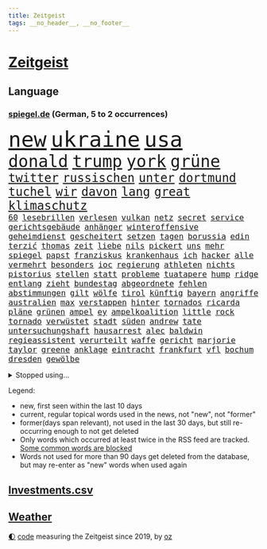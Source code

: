 ```yaml
---
title: Zeitgeist
tags: __no_header__, __no_footer__
---
```


# [Zeitgeist](https://oliz.io/zeitgeist/)

## Language

<h3><a href="https://www.spiegel.de" target="_blank">spiegel.de</a> (German, 5 to 2 occurrences)</h3>
<p style="font-family:monospace">
<span style="font-size:32pt"><a href="news_links.html#new" class="current">new</a></span>
<span style="font-size:32pt"><a href="news_links.html#ukraine" class="current">ukraine</a></span>
<span style="font-size:32pt"><a href="news_links.html#usa" class="current">usa</a></span>
<br>
<span style="font-size:25pt"><a href="news_links.html#donald" class="current">donald</a></span>
<span style="font-size:25pt"><a href="news_links.html#trump" class="current">trump</a></span>
<span style="font-size:25pt"><a href="news_links.html#york" class="current">york</a></span>
<span style="font-size:25pt"><a href="news_links.html#grüne" class="current">grüne</a></span>
<br>
<span style="font-size:18pt"><a href="news_links.html#twitter" class="current">twitter</a></span>
<span style="font-size:18pt"><a href="news_links.html#russischen" class="current">russischen</a></span>
<span style="font-size:18pt"><a href="news_links.html#unter" class="current">unter</a></span>
<span style="font-size:18pt"><a href="news_links.html#dortmund" class="current">dortmund</a></span>
<span style="font-size:18pt"><a href="news_links.html#tuchel" class="current">tuchel</a></span>
<span style="font-size:18pt"><a href="news_links.html#wir" class="current">wir</a></span>
<span style="font-size:18pt"><a href="news_links.html#davon" class="current">davon</a></span>
<span style="font-size:18pt"><a href="news_links.html#lang" class="current">lang</a></span>
<span style="font-size:18pt"><a href="news_links.html#great" class="new">great</a></span>
<span style="font-size:18pt"><a href="news_links.html#klimaschutz" class="current">klimaschutz</a></span>
<br>
<span style="font-size:12pt"><a href="news_links.html#60" class="current">60</a></span>
<span style="font-size:12pt"><a href="news_links.html#lesebrillen" class="new">lesebrillen</a></span>
<span style="font-size:12pt"><a href="news_links.html#verlesen" class="new">verlesen</a></span>
<span style="font-size:12pt"><a href="news_links.html#vulkan" class="current">vulkan</a></span>
<span style="font-size:12pt"><a href="news_links.html#netz" class="current">netz</a></span>
<span style="font-size:12pt"><a href="news_links.html#secret" class="new">secret</a></span>
<span style="font-size:12pt"><a href="news_links.html#service" class="new">service</a></span>
<span style="font-size:12pt"><a href="news_links.html#gerichtsgebäude" class="new">gerichtsgebäude</a></span>
<span style="font-size:12pt"><a href="news_links.html#anhänger" class="current">anhänger</a></span>
<span style="font-size:12pt"><a href="news_links.html#winteroffensive" class="current">winteroffensive</a></span>
<span style="font-size:12pt"><a href="news_links.html#geheimdienst" class="current">geheimdienst</a></span>
<span style="font-size:12pt"><a href="news_links.html#gescheitert" class="current">gescheitert</a></span>
<span style="font-size:12pt"><a href="news_links.html#setzen" class="current">setzen</a></span>
<span style="font-size:12pt"><a href="news_links.html#tagen" class="current">tagen</a></span>
<span style="font-size:12pt"><a href="news_links.html#borussia" class="current">borussia</a></span>
<span style="font-size:12pt"><a href="news_links.html#edin" class="current">edin</a></span>
<span style="font-size:12pt"><a href="news_links.html#terzić" class="current">terzić</a></span>
<span style="font-size:12pt"><a href="news_links.html#thomas" class="current">thomas</a></span>
<span style="font-size:12pt"><a href="news_links.html#zeit" class="current">zeit</a></span>
<span style="font-size:12pt"><a href="news_links.html#liebe" class="current">liebe</a></span>
<span style="font-size:12pt"><a href="news_links.html#nils" class="new">nils</a></span>
<span style="font-size:12pt"><a href="news_links.html#pickert" class="new">pickert</a></span>
<span style="font-size:12pt"><a href="news_links.html#uns" class="current">uns</a></span>
<span style="font-size:12pt"><a href="news_links.html#mehr" class="current">mehr</a></span>
<span style="font-size:12pt"><a href="news_links.html#spiegel" class="current">spiegel</a></span>
<span style="font-size:12pt"><a href="news_links.html#papst" class="current">papst</a></span>
<span style="font-size:12pt"><a href="news_links.html#franziskus" class="current">franziskus</a></span>
<span style="font-size:12pt"><a href="news_links.html#krankenhaus" class="current">krankenhaus</a></span>
<span style="font-size:12pt"><a href="news_links.html#ich" class="current">ich</a></span>
<span style="font-size:12pt"><a href="news_links.html#hacker" class="current">hacker</a></span>
<span style="font-size:12pt"><a href="news_links.html#alle" class="current">alle</a></span>
<span style="font-size:12pt"><a href="news_links.html#vermehrt" class="current">vermehrt</a></span>
<span style="font-size:12pt"><a href="news_links.html#besonders" class="current">besonders</a></span>
<span style="font-size:12pt"><a href="news_links.html#ioc" class="current">ioc</a></span>
<span style="font-size:12pt"><a href="news_links.html#regierung" class="current">regierung</a></span>
<span style="font-size:12pt"><a href="news_links.html#athleten" class="current">athleten</a></span>
<span style="font-size:12pt"><a href="news_links.html#nichts" class="current">nichts</a></span>
<span style="font-size:12pt"><a href="news_links.html#pistorius" class="current">pistorius</a></span>
<span style="font-size:12pt"><a href="news_links.html#stellen" class="current">stellen</a></span>
<span style="font-size:12pt"><a href="news_links.html#statt" class="current">statt</a></span>
<span style="font-size:12pt"><a href="news_links.html#probleme" class="current">probleme</a></span>
<span style="font-size:12pt"><a href="news_links.html#tuatapere" class="new">tuatapere</a></span>
<span style="font-size:12pt"><a href="news_links.html#hump" class="new">hump</a></span>
<span style="font-size:12pt"><a href="news_links.html#ridge" class="new">ridge</a></span>
<span style="font-size:12pt"><a href="news_links.html#entlang" class="current">entlang</a></span>
<span style="font-size:12pt"><a href="news_links.html#zieht" class="current">zieht</a></span>
<span style="font-size:12pt"><a href="news_links.html#bundestag" class="current">bundestag</a></span>
<span style="font-size:12pt"><a href="news_links.html#abgeordnete" class="current">abgeordnete</a></span>
<span style="font-size:12pt"><a href="news_links.html#fehlen" class="current">fehlen</a></span>
<span style="font-size:12pt"><a href="news_links.html#abstimmungen" class="current">abstimmungen</a></span>
<span style="font-size:12pt"><a href="news_links.html#gilt" class="current">gilt</a></span>
<span style="font-size:12pt"><a href="news_links.html#wölfe" class="current">wölfe</a></span>
<span style="font-size:12pt"><a href="news_links.html#tirol" class="current">tirol</a></span>
<span style="font-size:12pt"><a href="news_links.html#künftig" class="current">künftig</a></span>
<span style="font-size:12pt"><a href="news_links.html#bayern" class="current">bayern</a></span>
<span style="font-size:12pt"><a href="news_links.html#angriffe" class="current">angriffe</a></span>
<span style="font-size:12pt"><a href="news_links.html#australien" class="current">australien</a></span>
<span style="font-size:12pt"><a href="news_links.html#max" class="current">max</a></span>
<span style="font-size:12pt"><a href="news_links.html#verstappen" class="current">verstappen</a></span>
<span style="font-size:12pt"><a href="news_links.html#hinter" class="current">hinter</a></span>
<span style="font-size:12pt"><a href="news_links.html#tornados" class="new">tornados</a></span>
<span style="font-size:12pt"><a href="news_links.html#ricarda" class="current">ricarda</a></span>
<span style="font-size:12pt"><a href="news_links.html#pläne" class="current">pläne</a></span>
<span style="font-size:12pt"><a href="news_links.html#grünen" class="current">grünen</a></span>
<span style="font-size:12pt"><a href="news_links.html#ampel" class="current">ampel</a></span>
<span style="font-size:12pt"><a href="news_links.html#ey" class="new">ey</a></span>
<span style="font-size:12pt"><a href="news_links.html#ampelkoalition" class="current">ampelkoalition</a></span>
<span style="font-size:12pt"><a href="news_links.html#little" class="current">little</a></span>
<span style="font-size:12pt"><a href="news_links.html#rock" class="current">rock</a></span>
<span style="font-size:12pt"><a href="news_links.html#tornado" class="new">tornado</a></span>
<span style="font-size:12pt"><a href="news_links.html#verwüstet" class="current">verwüstet</a></span>
<span style="font-size:12pt"><a href="news_links.html#stadt" class="current">stadt</a></span>
<span style="font-size:12pt"><a href="news_links.html#süden" class="current">süden</a></span>
<span style="font-size:12pt"><a href="news_links.html#andrew" class="current">andrew</a></span>
<span style="font-size:12pt"><a href="news_links.html#tate" class="current">tate</a></span>
<span style="font-size:12pt"><a href="news_links.html#untersuchungshaft" class="current">untersuchungshaft</a></span>
<span style="font-size:12pt"><a href="news_links.html#hausarrest" class="current">hausarrest</a></span>
<span style="font-size:12pt"><a href="news_links.html#alec" class="current">alec</a></span>
<span style="font-size:12pt"><a href="news_links.html#baldwin" class="current">baldwin</a></span>
<span style="font-size:12pt"><a href="news_links.html#regieassistent" class="new">regieassistent</a></span>
<span style="font-size:12pt"><a href="news_links.html#verurteilt" class="current">verurteilt</a></span>
<span style="font-size:12pt"><a href="news_links.html#waffe" class="current">waffe</a></span>
<span style="font-size:12pt"><a href="news_links.html#gericht" class="current">gericht</a></span>
<span style="font-size:12pt"><a href="news_links.html#marjorie" class="current">marjorie</a></span>
<span style="font-size:12pt"><a href="news_links.html#taylor" class="current">taylor</a></span>
<span style="font-size:12pt"><a href="news_links.html#greene" class="current">greene</a></span>
<span style="font-size:12pt"><a href="news_links.html#anklage" class="current">anklage</a></span>
<span style="font-size:12pt"><a href="news_links.html#eintracht" class="current">eintracht</a></span>
<span style="font-size:12pt"><a href="news_links.html#frankfurt" class="current">frankfurt</a></span>
<span style="font-size:12pt"><a href="news_links.html#vfl" class="current">vfl</a></span>
<span style="font-size:12pt"><a href="news_links.html#bochum" class="current">bochum</a></span>
<span style="font-size:12pt"><a href="news_links.html#dresden" class="current">dresden</a></span>
<span style="font-size:12pt"><a href="news_links.html#gewölbe" class="current">gewölbe</a></span>
</p>
<details>
<summary>Stopped using...</summary>
<p class="former" style="font-size:12pt">
brachte(892) coronamaßnahmen(891) diktator(891) einwohner(891) terroristen(891) gerechtigkeit(890) metropole(890) gerüchte(889) bayerische(888) befinden(888) bewerber(888) legendären(888) reiche(888) unerwartet(888) verriet(888) abstimmen(887) einführen(887) fahrzeuge(887) kontrolliert(887) maskenpflicht(887) november(887) privaten(887) san(886) verdient(886) bmw(885) fdpchef(885) maß(885) niederländische(885) ringt(885) schlug(885) termin(885) verkündet(885) diplomaten(884) entdeckung(884) halle(884) herzogin(884) kamera(884) leistung(884) nigeria(884) niveau(884) standort(884) bedeuten(883) duell(883) geriet(883) kandidaten(883) rettet(883) fahrt(882) gastgeber(882) herbst(882) joachim(882) kochen(882) müller(882) reißt(882) berufung(881) frust(881) geschäfte(881) gestoßen(881) jörg(881) lebte(881) monatelang(881) premiere(881) schmidt(881) senken(881) verhängen(881) warf(881) wären(881) sendet(880) türkischen(880) wofür(880) csuchef(879) gutes(879) leid(879) sichergestellt(879) verkaufen(879) einreisen(878) park(878) wende(878) dementiert(877) flüchtlingen(877) größer(877) null(877) potsdam(877) preisen(877) tödlich(877) bedeutung(876) meinem(876) stadion(876) amnesty(875) auswahl(875) brasiliens(875) erinnern(875) geheimnis(875) islamischen(875) voraus(875) befreien(874) produzieren(874) veranstalter(874) feld(873) form(873) zerstören(873) befreit(872) beleidigt(872) distanziert(872) gefangene(872) tragödie(872) verbände(872) regiert(871) reiste(871) schaffte(871) vorstellen(871) wies(871) dich(870) schlimmste(870) spanische(870) teenager(870) wähler(870) aufarbeitung(869) bewegen(869) erlebte(869) extremen(869) mehrerer(869) vorsprung(869) echten(868) einiger(868) gestürzt(868) kehrte(867) abgelehnt(866) dran(865) vorne(865) bob(864) drogen(863) enttäuschung(863) müsste(863) beitrag(862) warm(862) gesundheitsministerium(861) erfolgreichsten(860) iphone(860) popstar(860) automatisch(859) bester(859) cduchef(859) entschuldigung(859) behalten(858) steffen(858) flagge(857) empfehlung(854) präsenz(854) hinweis(853) 36(852) solchen(850) uhaft(849) einkommen(845) ursprünglich(840) weltmeisterschaft(835) ausgetragen(828) milliardär(776) währung(774) zusätzlichen(772) fotografiert(769) verlusten(754) gregor(722) bewirbt(709) blut(700) stoltenberg(688) fußballstar(686) finanziert(685) holz(677) militärische(677) schwerste(660) spiegelreporter(646) eröffnung(634) seither(630) volk(630) wenigsten(626) drohenden(623) inflationsrate(622) australischen(607) ralf(603) bedankt(602) ermordung(599) flut(596) landsleute(595) ausgefallen(592) lebten(589) 120(588) inszenieren(587) gesund(586) dörfer(579) erkrankte(577) ali(574) gestern(573) anlage(564) verstecken(564) schlafen(561) wirtschaftskrise(555) 2025(553) kalten(550) 73(549) teamkollege(543) schnelles(537) abhängigkeit(528) bekräftigt(526) kurze(521) ruhestand(519) verschlechtert(515) verständigt(514) eingefroren(505) weißer(505) abu(504) feiertag(504) rhein(504) ungewöhnliche(498) euländer(496) obersten(493) generationen(488) oberlandesgericht(488) tödlichem(487) nutzung(486) eindringlichen(484) summen(484) rande(482) 77(478) trip(478) laura(475) energiekonzern(471) einfacher(468) waffenruhe(465) brennt(460) einzig(447) energieversorgung(446) bronze(444) ersatz(443) borrell(442) propaganda(442) waffenlieferungen(441) zerstörung(440) g7staaten(439) rennstall(439) influencerin(436) ben(435) sanitäter(435) ansprüche(434) flugzeugen(432) hinzu(432) kahn(430) ring(428) überwachung(428) vettel(426) untergang(424) vorm(423) berichteten(422) wandern(422) bonn(421) 2002(417) wagt(415) albert(411) klitschko(409) journalismus(406) einheiten(404) krankheiten(403) umfragen(399) verwaltung(395) 350(394) 40000(391) silber(389) sitz(387) klug(384) torwart(384) fortsetzen(383) schildern(378) ukrainenews(376) vorab(376) interessiert(374) verspätet(372) stoff(367) starkregen(366) ankommt(363) rekordtief(363) hochschule(360) töchter(360) söhne(357) raser(353) messerattacke(352) sexismus(351) starkes(350) dicke(346) überlebenden(346) organisierte(345) spekulationen(343) tankrabatt(343) abgrund(341) fußballweltmeisterschaft(341) g7(336) austria(334) ertrinken(334) gearbeitet(328) einsetzt(324) usdollar(322) hammer(321) regieren(320) ausbeutung(319) bayreuth(316) fahrräder(314) gepäck(309) schau(309) verdrängen(309) fragwürdige(308) el(307) trocken(306) momentan(303) verschwanden(303) harter(302) klimakatastrophe(300) r(300) mobbing(299) empfindet(298) lngterminal(298) carlo(296) demonstrierende(296) zumutung(295) debattiert(293) verdrängt(293) verklagen(293) zeremonie(292) heimspiel(291) vermittelte(291) kaiserslautern(290) französischer(286) tiefer(286) belegt(284) laufender(284) save(284) dokument(283) exmann(283) kaffee(282) kapazitäten(281) 54(275) hast(274) bewiesen(273) geschrumpft(273) maschine(273) bestimmter(272) uniper(271) attraktiver(270) zwillinge(270) internationales(267) hubert(266) unentschieden(266) möbel(265) dokumentation(263) plädieren(262) alzheimer(261) neustart(261) setzten(260) ängste(260) fünfmal(257) bruttoinlandsprodukt(256) bleibe(255) instrument(255) kampagne(255) genauer(254) golfstaat(254) heim(254) bundeskartellamt(253) davis(253) uneins(253) verteilen(253) geschichtenewsletter(252) islamische(251) sehe(251) bemerkenswert(250) stören(249) l(247) diente(246) berlinneukölln(245) gestrandete(244) koffer(244) bond(243) grundstück(243) saale(243) fasst(240) pipeline(240) solches(239) verleihung(239) umweltschützer(238) ältesten(237) flugzeugbauer(236) victoria(236) energiesektor(234) schönheitsideale(230) üppige(227) waffensysteme(226) children(225) tode(225) zweitgrößte(225) protestbewegung(224) feierabend(223) lokalen(222) volksheld(222) erhielten(221) island(221) flüsse(220) technisch(220) gelohnt(219) 14jährige(218) nebenwirkungen(217) durchzusetzen(215) terminal(215) nation(214) selbstbewusstsein(214) komplikationen(213) parken(213) zahlte(213) heidenheim(212) twitteraccount(212) geistlichen(210) beworben(207) ganzes(207) oleksij(206) rot(206) achtziger(204) klappen(202) marken(202) 19jähriger(201) aufsicht(201) regenfällen(200) telekom(200) ausliefern(198) geprallt(198) banden(197) goldener(197) patzte(197) bundesarbeitsgericht(196) schmuck(196) autobiografie(195) gefährdung(195) intrigen(195) trauma(195) ökologisch(195) bundesbank(193) eben(193) farben(193) überreste(193) behindert(192) rihanna(192) satellitenbilder(192) zurückkehren(192) zuschuss(191) bonus(190) rutschen(190) chefredakteurin(189) durchgang(189) unionsfraktion(189) verhaltens(189) bewusstlos(185) piste(185) preisgekrönte(185) radfahrerin(185) recherche(183) bauart(182) kriminalität(182) nutzern(182) polizeichef(182) rechtsradikale(182) entkam(181) geburtenrate(181) fame(180) harmonie(180) tarifstreit(180) besessen(179) zuzug(179) ausgenutzt(178) sportlerin(178) wüste(178) 2050(177) nationalsozialismus(177) wintershall(177) ndr(176) fortschrittlich(175) oregon(174) quer(173) vegane(173) branchen(172) ernüchternd(172) lissabon(172) makejew(172) psychologin(172) unternehmensberatung(172) defizite(171) hingerichtet(171) bootsunglück(170) hessischen(170) ehrung(169) rekordhalter(169) sohnes(169) sprangen(169) windsor(169) zusage(169) abwahl(168) finanzämter(166) kurswechsel(166) hergestellt(165) rückblick(165) symbole(165) vereine(164) verfängt(164) phoenix(163) vergnügen(163) müht(162) steven(162) teamkollegen(162) piqué(160) soldatin(160) tunesien(160) daniela(159) flüssigerdgas(159) opel(159) raketenangriffe(159) zweifeln(159) belege(158) iocpräsident(158) hungersnot(157) immunsystem(157) überraschte(157) 3500(156) direktor(156) ukrainefeldzug(155) unovollversammlung(155) urteilt(155) zusammengestoßen(155) parolen(154) überbringen(153) übergewicht(153) erzielen(152) tendenz(152) ausgegeben(151) geiger(151) kaltluft(151) kurdische(151) wumms(151) ecken(150) rasanter(150) verachtung(150) verhelfen(149) weltbank(149) anerkannt(148) dominik(148) faschistischen(148) streits(147) bereichen(146) deckel(146) natogeneralsekretär(145) schweben(145) energiepreisbremse(144) mats(144) teenagerin(144) unverständnis(144) absolviert(143) emanzipation(142) mullahregime(142) daei(141) minsk(140) unternommen(140) höchststrafe(139) leukämie(139) tankstellen(139) abgefeuert(138) erklärungen(138) schulterschluss(138) topspieler(138) gewehrt(137) hot(137) jemanden(137) spannende(137) gegessen(136) katholischer(136) neudelhi(136) schlachtfeld(136) tottenham(136) wiederholung(136) year(136) befragung(135) ersticken(135) harrt(135) titanic(135) hilton(134) sinnlos(134) titelfavorit(134) uskonzern(134) fassungslosigkeit(132) gestohlenen(132) limit(132) orden(132) steuert(132) versichert(132) ceo(130) gefälscht(130) kerzen(130) tieres(130) mitarbeitern(129) schmid(129) leidenschaft(128) sibirien(128) säge(128) zubereitet(128) korruptionsskandal(127) billigt(126) del(126) rücktrittsankündigung(126) ulm(126) zugeständnisse(125) as(124) volkswirtschaft(124) hotspur(123) schossen(123) spielzeug(122) besserer(121) meiden(121) verbannen(121) ausharren(120) frühstück(120) korruptionsprozess(120) kostenloses(120) miles(119) museums(119) südafrikas(119) dhabi(118) sozialamt(118) bowie(117) chinesisches(117) diktators(116) hexen(116) profit(116) staates(116) stellenabbau(116) stimmten(116) verschicken(116) verunsichert(116) itamar(115) liberale(115) basf(114) nordkoreanische(114) umsatzeinbruch(114) neuartigen(113) abbauen(112) angestoßen(112) prophezeit(112) skispringen(112) straßenblockaden(112) charme(111) maren(111) skispringerin(111) süß(111) zukommt(111) chefposten(110) ohr(110) emily(109) hirn(109) protestierende(109) traunstein(109) nevada(108) exemplare(107) sieges(107) tribüne(107) unterschriften(107) dea(106) pasta(106) prangt(106) schädel(106) winterschlaf(106) gewöhnt(105) bosch(104) erdgasförderung(104) ließe(104) lieder(103) militärpräsenz(103) mitreden(103) segler(103) verdoppeln(102) ekrem(101) frontal(101) game(101) istanbuls(101) i̇mamoğlu(101) kunstwerk(101) nachgegangen(101) prorussische(101) punk(101) raketentest(101) wagnergruppe(101) bräuchten(100) gegenentwurf(100) linus(100) saarlouis(100) todesurteil(100) bestellen(99) reste(98) terrasse(98) ökotest(98) angriffskrieges(97) inhaftierter(97) oman(97) banker(96) eisige(96) leeren(96) madonna(96) spielmacher(96) goldenen(95) labor(95) persönlichkeit(95) regierende(95) siebte(95) wundern(95) emails(94) nordirlandprotokoll(94) leopardpanzern(93) naturschützer(93) akzeptanz(92) bernhard(92) rheinland(92) sangen(92) befindlichkeiten(91) ferner(91) klimabericht(91) paartherapeuten(91) praxen(91) römer(91) unmöglich(91) verschanzen(91) asylbewerber(90) erdbebens(90) erhob(90) erwürgt(90) hernández(90) legten(90) sattel(90) steuerzahlerbund(90) geringen(89) gespült(89) labern(89) streitkräften(89) treffers(89) ungewöhnlicher(89) heungmin(88) kombination(88) negativrekord(88) rassismusvorwurf(88) rächt(88) son(88) tumor(88) vizeweltmeister(88) wahren(88) aufgelöst(87) biograf(87) geschützten(87) getränke(87) kanäle(87) maier(87) prämie(87) 170000(86) abschieben(86) absolut(86) bukele(86) escooter(86) gebrannt(86) milliardensubventionen(86) nayib(86) parlamentsausschuss(86) preisbremsen(86) salvador(86) trieb(86) vätern(86) wunderbare(86) filzskandal(85) illerkirchberg(85) missbrauchte(85) oberhof(85) rammt(85) rettungsarbeiten(85) strukturelle(85) umziehen(85) unterbrechen(85) herzop(84) millionenpublikum(84) mutig(84) pfarrer(84) schlapp(84) sicherungsverwahrung(84) armbruster(83) autobahnbau(83) bands(83) hecking(83) nathalie(83) sanktionsumgehung(83) 70000(82) angehören(82) kundgebung(82) raucher(82) thessaloniki(82) verschütteten(82) wegfall(82) 999(81) co2speicher(81) drangen(81) brettspiele(80) fremden(80) nina(80) onlinekauf(80) pionier(80) verwirklichen(80) down(79) einwanderer(79) mindern(79) notprogramm(79) vorlegen(79) abgefangen(78) cold(78) grundlegenden(78) handelspartner(78) mexikostadt(78) mitgliedsländer(78) revolutionswächter(78) strikten(78) unerwarteter(78) winterwetter(78) 26jähriger(77) auswärtiges(77) düsseldorfer(77) hungern(77) rechtmäßigkeit(77) satzung(77) schweinfurt(77) zuschläge(77) biennale(76) ganzer(76) kuratiert(76) quote(76) raumkapsel(76) sagten(76) untersuchungsbericht(76) venedig(76) vorweg(76) wilde(76) brustkrebs(75) feldern(75) frost(75) pillen(75) senatorin(75) öffentlichkeitswirksam(75) auflage(74) lecker(74) todesliste(74) viereinhalb(74) afdpolitikerin(73) arbeitszeiten(73) besserung(73) geeilt(73) tiefgarage(73) zankt(73) benötigte(72) derbe(72) krebstherapie(72) maserati(72) rechtsextremisten(72) zufriedener(72) autoritäre(71) bass(71) festivals(71) gebühren(71) gängige(71) häftlinge(71) mitsamt(71) niederbayern(71) schilderte(71) sojuskapsel(71) verharmlosung(71) community(70) genehmigungen(70) nhl(70) filmfestival(69) politikers(69) unterstütze(69) abgewickelt(68) abschlussdokument(68) lüdenscheid(68) saßen(68) zweitligist(68) avatar(67) benfica(67) eigenlob(67) höhen(67) akute(66) patientenschützer(66) wolodymir(66) zwischenbilanz(66) christdemokraten(65) häuslicher(65) ludwigshafen(65) brannten(64) fleischwolf(64) foster(64) geförderte(64) geschwister(64) granate(64) großraum(64) kandidatin(64) cameron(63) einsatzbereit(63) lautstarker(63) neumünster(63) arktische(62) autobahnbrücke(62) deutschsprachigen(62) graf(62) lügenmärchen(62) sammlung(62) seeler(62) stiehlt(62) bearbeitet(61) cambridge(61) süditalien(61) wohlstand(61) basketballprofi(60) juan(60) werft(60) beendigung(59) chinese(59) gelangte(59) onlinehandel(59) schiene(59) fehlendes(58) wellinger(58) antikatermittel(57) bewahren(57) demokratisch(57) geschmückten(57) kurdischen(57) tunnel(57) 250000(56) anteilnahme(56) bildungsungerechtigkeit(56) euabgeordneter(56) gesichtet(56) jungstar(56) kommender(56) lebkuchen(56) minderjährigen(56) putingegner(56) verschärfte(56) abgesichert(55) abzukassieren(55) airbnb(55) allheilmittel(55) bänke(55) franco(55) ruhm(55) sag(55) unbemerkt(55) zeitplan(55) 34jährige(54) 365(54) arbeitslosenquote(54) babysitter(53) dunkler(53) ebikes(53) einbrechen(53) energieträger(53) botschafterin(52) elektrische(52) galaxien(52) gemessen(52) romeo(52) ärgerte(52) bundespolitische(51) früherem(51) härteste(51) leopard(51) nervt(51) netflixfilm(51) schild(51) spdregierungschefin(51) sprüche(51) bestechungsskandal(50) gesammelt(50) koks(50) langläuferinnen(50) neureuther(50) revanchiert(50) schreckschusswaffen(50) sensationell(50) antisemitischer(49) kuriosen(49) repariert(49) trieben(49) wmgeneralprobe(49) überdenken(49) beschwört(48) mitschüler(48) mordverdachts(48) kassierte(47) kleider(47) konto(47) reichert(47) vorwerfen(47) 425(46) automarkt(46) fehlerhaft(46) gastauftritt(46) gefühlt(46) hitlergruß(46) pantera(46) antritt(45) bowl(45) festspiele(45) gestörte(45) olympiadritte(45) passagen(45) platzverweis(45) queensland(45) vertraut(45) windenergieausbau(45) zaubertor(45) zurückgelassen(45) 1990(44) formieren(44) mccartney(44) nicolas(44) südsudan(44) archäologie(43) batteriewerk(43) durchschnittliche(43) katastrophalen(43) polarisieren(43) shakira(43) antonio(42) exkommandeur(42) karnevals(42) teich(42) verletzungspause(42) anja(41) containern(41) draisaitl(41) fluchtroute(41) kürzen(41) leopardlieferung(41) sandsäcken(41) webb(41) zurückgreifen(41) zwang(41) eigentum(40) geistliche(40) nürnberger(40) schneeregen(40) theorien(40) 22jährigen(39) aufsichtsbehörde(39) grundsteuer(39) only(39) robust(39) sportwagen(39) vermittlerrolle(39) bandenkriminalität(38) erden(38) freistaat(38) jubiläum(38) klammert(38) ohrfeige(38) schönheitswettbewerb(38) angestiegen(37) durchfahrt(37) elektrischen(37) genießt(37) hansgeorg(37) intendantin(37) maaßen(37) murray(37) nötigung(37) state(37) vorzubereiten(37) wmsilber(37) abgelehnte(36) aiwanger(36) bekomme(36) highlight(36) lahmgelegt(36) pfosten(36) sprachen(36) stoppte(36) zulasten(36) ausgeraubt(35) beschwerte(35) demut(35) jahrelangem(35) oberstaatsanwalt(35) ostdeutsche(35) portland(35) spiegelredakteurin(35) sportverein(35) césar(34) gramm(34) kürze(34) wunden(34) favoritin(33) kriegsgerät(33) stellvertretende(33) symbolische(33) gestiegener(32) hildburghausen(32) lebendig(32) rüffel(32) schöpfer(32) souveräner(32) 18000(31) allergiker(31) felipe(31) hinzugefügt(31) kriegsbeginns(31) marius(31) witwe(31) zögerlichkeit(31) aussuchen(30) geklauten(30) helsinki(30) kassenpatienten(30) transparente(30) werdende(30) zögern(30) himbeeren(29) leihmutterschaft(29) nachdruck(29) wandlung(29) 65jährigen(28) aufzubewahren(28) behielt(28) brokstedt(28) eon(28) tool(28) uefa(28) verschleppte(28) water(28) way(28) ausdauernd(27) aussetzung(27) ertrank(27) gewinnern(27) ibrahim(27) schlafzimmer(27) bessert(26) paypal(26) veraltet(26) bip(25) co₂zertifikate(25) durchziehen(25) gewisser(25) taugen(25) umgerechnet(25) weitestgehend(25) 1600(24) herrmanns(24) wegner(24) angegeben(23) eisgrenze(23) magen(23) propagandashow(23) skiwm(23) startabkommen(23) tschechische(23) aktionären(22) battle(22) kiwerkzeuge(22) kriegsjahr(22) nadia(22) nordwesten(22) pflegebedürftige(22) solutions(22) therapie(22) verkehrsverbünde(22) zelt(22) arbeitnehmervertreter(21) beanstandet(21) horrend(21) pflichtdienst(21) reschke(21) teilnehmende(21) unterbinden(21) vergriffen(21) anstehenden(20) erklärungsnöte(20) halbmond(20) kletterte(20) konsens(20) leidenschaftlicher(20) panzerbataillon(20) renommierten(20) scheiße(20) vernichtenden(20) abtransportiert(19) aufgerüstet(19) greifswald(19) nachbeben(19) überaus(19) einschränkung(18) geschnappt(18) kanälen(18) luftwaffenstützpunkt(18) müttern(18) reuter(18) schwindel(18) spitzendiplomaten(18) vereinfachen(18) wmgold(18) feministischen(17) geborene(17) loswerden(17) nbageschichte(17) offenzulegen(17) politikwissenschaftler(17) potenzial(17) auswendig(16) clippers(16) emblem(16) entzweien(16) grafiken(16) plattner(16) rotgrünrot(16) sondierungsgespräche(16) zugeht(16) amalia(15) beraubt(15) olympiasieg(15) ratlos(15) erleuchtet(14) rezension(14) schwindet(14) teilerfolg(14) antisemiten(13) brände(13) bunker(13) iskenderun(13) kiewbesuch(13) tennisprofi(13) university(13) verhungert(13) überraschungsbesuch(13) arbeitgeberverband(12) belügen(12) hautfarbe(12) hermann(12) markanten(12) medaillenhoffnung(12) music(12) popsuperstar(12) sondierungen(12) weitergegeben(12) drittes(11) dsv(11) profiling(11) racial(11) tochterfirma(11) verletzungssorgen(11) weitreichenden(11)
</p>
</details>
<p>Legend:
<ul>
<li><span class="new">new</span>, first seen within the last 10 days</li>
<li><span class="current">current</span>, regular topical words used in the news, not "new", not "former"</li>
<li><span class="former">former(days span relevant)</span>, not used in the last 30 days, but still re-occurring enough to not get deleted</li>
<li>Only words which occurred at least twice in the RSS feed are tracked. <a href="language/filters.py">Some common words are blocked</a></li>
<li>Words not used for more than 90 days get deleted from the database, but may re-enter as "new" words when used again</li>
</ul>
</p>

## [Investments](investments.html)[.csv](investments.csv)

## [Weather](weather.html)

<footer>
<a href="javascript:toggleTheme()" class="nav">🌓</a>
<a href="https://github.com/ooz/zeitgeist">code</a> measuring the Zeitgeist since 2019, by <a href="https://oliz.io">oz</a>
</footer>
